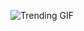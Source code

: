 
<!-- GIF_SECTION -->
![Trending GIF](https://media0.giphy.com/media/v1.Y2lkPThiYjIxNzcyMGhneDlsdHhyMXN2MmZlaGZidG90NDQ0anlxd3E5N2kxdmY1cGJ6byZlcD12MV9naWZzX3NlYXJjaCZjdD1n/SS3OndLI7c3ZYnr0vM/giphy.gif)
<!-- END_GIF_SECTION -->
